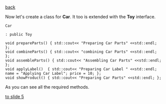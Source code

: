 [back](./page03.md)

Now let's create a class for **Car**. It too is extended with the **Toy** interface.

```
Car
```


```
: public Toy
```

```
void prepareParts() { std::cout<< "Preparing Car Parts" <<std::endl; };
void combineParts() { std::cout<< "combining Car Parts" <<std::endl; };
void assembleParts() { std::cout<< "Assembling Car Parts" <<std::endl; };
void applyLabel()  { std::cout<< "Preparing Car Label " <<std::endl; name = "Applying Car Label"; price = 10; };
void showProduct() { std::cout<< "Preparing Car Parts" <<std::endl; };
```



As you can see all the required methods.

[to slide 5](./page05.md)


